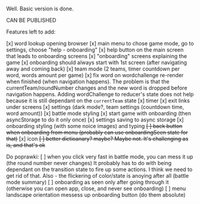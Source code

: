 Well. Basic version is done.

CAN BE PUBLISHED

Features left to add:

[x] word lookup opening browser
[x] main menu to chose game mode, go to settings, choose "help - onboarding"
[x] help button on the main screen that leads to onboarding screens
[x] "onboarding" screens explaining the game
[x] onboarding should always start with 1st screen (after navigating away and coming back)
[x] team mode (2 teams, timer countdown per word, words amount per game)
[x] fix word on wordchallenge re-render when finished (when navigation happens).
The problem is that the currentTeam/roundNumber changes and the new word is dropped
before navigation happens. Adding wordChallenge to reducer's state does not help
because it is still dependant on the `currentTeam` state
[x] timer
[x] exit links under screens
[x] settings (dark mode?, team settings (countdown time, word amount))
[x] battle mode styling
[x] start game with onboarding (then asyncStorage to do it only once)
[x] settings saving to async storage
[x] onboarding styling (with some noice images) and typing
~~[ ] back button when onboarding from menu (probably can use onboardingSeen state for that)~~
[x] icon
~~[ ] better dictioanary? maybe? Maybe not. It's challenging as is, and that's ok~~

Do poprawki:
[ ] when you click very fast in battle mode, you can mess it up (the round number never changes)
It probably has to do with being dependant on the transition state to fire up some actions.
I think we need to get rid of that. Also - the flickering of color/state is anoying after all (battle mode summary)
[ ] onboarding as seen only after going through it (otherwise you can open app, close, and never see onboarding)
[ ] menu landscape orientation messess up onboarding button (do them absolute)
